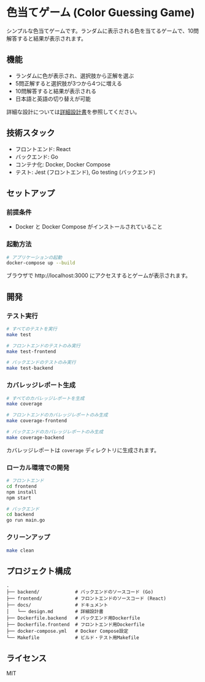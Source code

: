 # 色当てゲーム (Color Guessing Game)

シンプルな色当てゲームです。ランダムに表示される色を当てるゲームで、10問解答すると結果が表示されます。

## 機能

- ランダムに色が表示され、選択肢から正解を選ぶ
- 5問正解すると選択肢が3つから4つに増える
- 10問解答すると結果が表示される
- 日本語と英語の切り替えが可能

詳細な設計については[詳細設計書](docs/design.md)を参照してください。

## 技術スタック

- フロントエンド: React
- バックエンド: Go
- コンテナ化: Docker, Docker Compose
- テスト: Jest (フロントエンド), Go testing (バックエンド)

## セットアップ

### 前提条件

- Docker と Docker Compose がインストールされていること

### 起動方法

```bash
# アプリケーションの起動
docker-compose up --build
```

ブラウザで http://localhost:3000 にアクセスするとゲームが表示されます。

## 開発

### テスト実行

```bash
# すべてのテストを実行
make test

# フロントエンドのテストのみ実行
make test-frontend

# バックエンドのテストのみ実行
make test-backend
```

### カバレッジレポート生成

```bash
# すべてのカバレッジレポートを生成
make coverage

# フロントエンドのカバレッジレポートのみ生成
make coverage-frontend

# バックエンドのカバレッジレポートのみ生成
make coverage-backend
```

カバレッジレポートは `coverage` ディレクトリに生成されます。

### ローカル環境での開発

```bash
# フロントエンド
cd frontend
npm install
npm start

# バックエンド
cd backend
go run main.go
```

### クリーンアップ

```bash
make clean
```

## プロジェクト構成

```
.
├── backend/             # バックエンドのソースコード (Go)
├── frontend/            # フロントエンドのソースコード (React)
├── docs/                # ドキュメント
│   └── design.md        # 詳細設計書
├── Dockerfile.backend   # バックエンド用Dockerfile
├── Dockerfile.frontend  # フロントエンド用Dockerfile
├── docker-compose.yml   # Docker Compose設定
└── Makefile             # ビルド・テスト用Makefile
```

## ライセンス

MIT